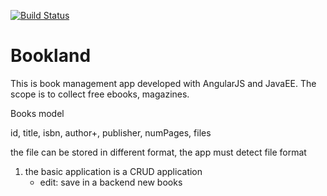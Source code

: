 [![Build Status](https://travis-ci.org/landal79/bookland.png)](https://travis-ci.org/landal79/bookland)

Bookland
================

This is book management app developed with AngularJS and JavaEE.
The scope is to collect free ebooks, magazines.

Books model 

id, title, isbn, author+, publisher, numPages, files

the file can be stored in different format,
the app must detect file format

1) the basic application is a CRUD application
   - edit: save in a backend new books